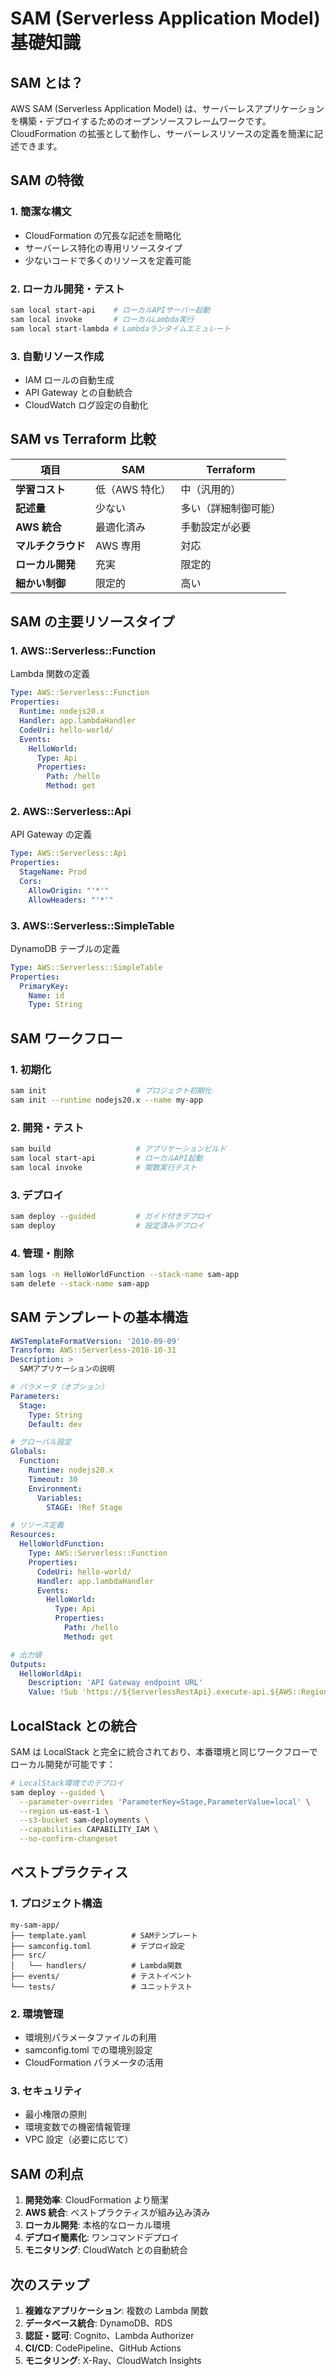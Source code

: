 # SAM (Serverless Application Model) 基礎知識

## SAM とは？

AWS SAM (Serverless Application Model) は、サーバーレスアプリケーションを構築・デプロイするためのオープンソースフレームワークです。CloudFormation の拡張として動作し、サーバーレスリソースの定義を簡潔に記述できます。

## SAM の特徴

### 1. 簡潔な構文

- CloudFormation の冗長な記述を簡略化
- サーバーレス特化の専用リソースタイプ
- 少ないコードで多くのリソースを定義可能

### 2. ローカル開発・テスト

```bash
sam local start-api    # ローカルAPIサーバー起動
sam local invoke       # ローカルLambda実行
sam local start-lambda # Lambdaランタイムエミュレート
```

### 3. 自動リソース作成

- IAM ロールの自動生成
- API Gateway との自動統合
- CloudWatch ログ設定の自動化

## SAM vs Terraform 比較

| 項目               | SAM            | Terraform            |
| ------------------ | -------------- | -------------------- |
| **学習コスト**     | 低（AWS 特化） | 中（汎用的）         |
| **記述量**         | 少ない         | 多い（詳細制御可能） |
| **AWS 統合**       | 最適化済み     | 手動設定が必要       |
| **マルチクラウド** | AWS 専用       | 対応                 |
| **ローカル開発**   | 充実           | 限定的               |
| **細かい制御**     | 限定的         | 高い                 |

## SAM の主要リソースタイプ

### 1. AWS::Serverless::Function

Lambda 関数の定義

```yaml
Type: AWS::Serverless::Function
Properties:
  Runtime: nodejs20.x
  Handler: app.lambdaHandler
  CodeUri: hello-world/
  Events:
    HelloWorld:
      Type: Api
      Properties:
        Path: /hello
        Method: get
```

### 2. AWS::Serverless::Api

API Gateway の定義

```yaml
Type: AWS::Serverless::Api
Properties:
  StageName: Prod
  Cors:
    AllowOrigin: "'*'"
    AllowHeaders: "'*'"
```

### 3. AWS::Serverless::SimpleTable

DynamoDB テーブルの定義

```yaml
Type: AWS::Serverless::SimpleTable
Properties:
  PrimaryKey:
    Name: id
    Type: String
```

## SAM ワークフロー

### 1. 初期化

```bash
sam init                    # プロジェクト初期化
sam init --runtime nodejs20.x --name my-app
```

### 2. 開発・テスト

```bash
sam build                   # アプリケーションビルド
sam local start-api         # ローカルAPI起動
sam local invoke            # 関数実行テスト
```

### 3. デプロイ

```bash
sam deploy --guided         # ガイド付きデプロイ
sam deploy                  # 設定済みデプロイ
```

### 4. 管理・削除

```bash
sam logs -n HelloWorldFunction --stack-name sam-app
sam delete --stack-name sam-app
```

## SAM テンプレートの基本構造

```yaml
AWSTemplateFormatVersion: '2010-09-09'
Transform: AWS::Serverless-2016-10-31
Description: >
  SAMアプリケーションの説明

# パラメータ（オプション）
Parameters:
  Stage:
    Type: String
    Default: dev

# グローバル設定
Globals:
  Function:
    Runtime: nodejs20.x
    Timeout: 30
    Environment:
      Variables:
        STAGE: !Ref Stage

# リソース定義
Resources:
  HelloWorldFunction:
    Type: AWS::Serverless::Function
    Properties:
      CodeUri: hello-world/
      Handler: app.lambdaHandler
      Events:
        HelloWorld:
          Type: Api
          Properties:
            Path: /hello
            Method: get

# 出力値
Outputs:
  HelloWorldApi:
    Description: 'API Gateway endpoint URL'
    Value: !Sub 'https://${ServerlessRestApi}.execute-api.${AWS::Region}.amazonaws.com/Prod/hello/'
```

## LocalStack との統合

SAM は LocalStack と完全に統合されており、本番環境と同じワークフローでローカル開発が可能です：

```bash
# LocalStack環境でのデプロイ
sam deploy --guided \
  --parameter-overrides 'ParameterKey=Stage,ParameterValue=local' \
  --region us-east-1 \
  --s3-bucket sam-deployments \
  --capabilities CAPABILITY_IAM \
  --no-confirm-changeset
```

## ベストプラクティス

### 1. プロジェクト構造

```
my-sam-app/
├── template.yaml          # SAMテンプレート
├── samconfig.toml         # デプロイ設定
├── src/
│   └── handlers/          # Lambda関数
├── events/                # テストイベント
└── tests/                 # ユニットテスト
```

### 2. 環境管理

- 環境別パラメータファイルの利用
- samconfig.toml での環境別設定
- CloudFormation パラメータの活用

### 3. セキュリティ

- 最小権限の原則
- 環境変数での機密情報管理
- VPC 設定（必要に応じて）

## SAM の利点

1. **開発効率**: CloudFormation より簡潔
2. **AWS 統合**: ベストプラクティスが組み込み済み
3. **ローカル開発**: 本格的なローカル環境
4. **デプロイ簡素化**: ワンコマンドデプロイ
5. **モニタリング**: CloudWatch との自動統合

## 次のステップ

1. **複雑なアプリケーション**: 複数の Lambda 関数
2. **データベース統合**: DynamoDB、RDS
3. **認証・認可**: Cognito、Lambda Authorizer
4. **CI/CD**: CodePipeline、GitHub Actions
5. **モニタリング**: X-Ray、CloudWatch Insights
